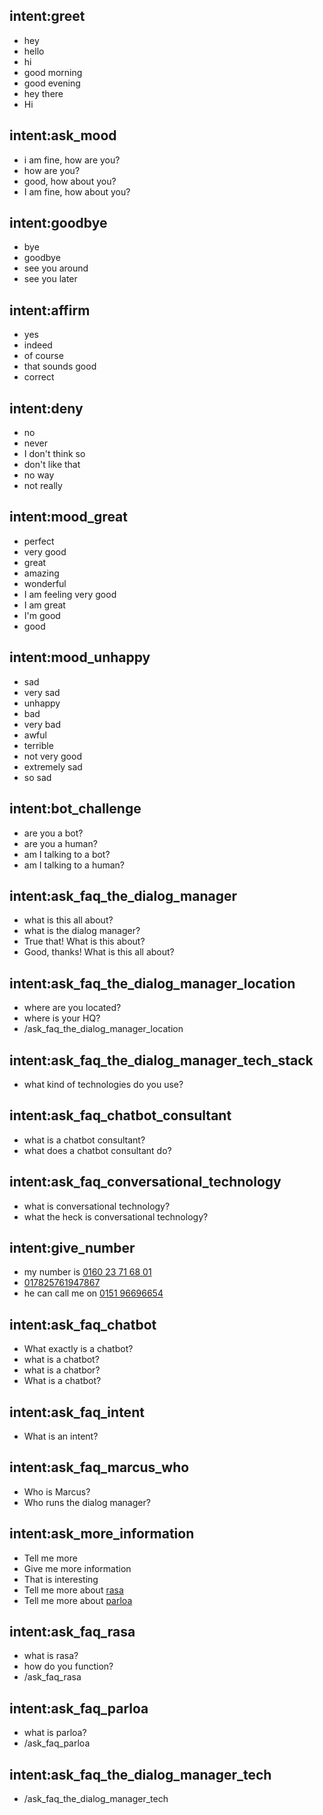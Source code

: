 ## intent:greet
- hey
- hello
- hi
- good morning
- good evening
- hey there
- Hi

## intent:ask_mood
- i am fine, how are you?
- how are you?
- good, how about you?
- I am fine, how about you?

## intent:goodbye
- bye
- goodbye
- see you around
- see you later

## intent:affirm
- yes
- indeed
- of course
- that sounds good
- correct

## intent:deny
- no
- never
- I don't think so
- don't like that
- no way
- not really

## intent:mood_great
- perfect
- very good
- great
- amazing
- wonderful
- I am feeling very good
- I am great
- I'm good
- good

## intent:mood_unhappy
- sad
- very sad
- unhappy
- bad
- very bad
- awful
- terrible
- not very good
- extremely sad
- so sad

## intent:bot_challenge
- are you a bot?
- are you a human?
- am I talking to a bot?
- am I talking to a human?

## intent:ask_faq_the_dialog_manager
- what is this all about?
- what is the dialog manager?
- True that! What is this about?
- Good, thanks! What is this all about?

## intent:ask_faq_the_dialog_manager_location
- where are you located?
- where is your HQ?
- /ask_faq_the_dialog_manager_location

## intent:ask_faq_the_dialog_manager_tech_stack
- what kind of technologies do you use?

## intent:ask_faq_chatbot_consultant
- what is a chatbot consultant?
- what does a chatbot consultant do?

## intent:ask_faq_conversational_technology
- what is conversational technology?
- what the heck is conversational technology?

## intent:give_number
- my number is [0160 23 71 68 01](phone_number)
- [017825761947867](phone_number)
- he can call me on [0151 96696654](phone_number)

## intent:ask_faq_chatbot
- What exactly is a chatbot?
- what is a chatbot?
- what is a chatbor?
- What is a chatbot?

## intent:ask_faq_intent
- What is an intent?

## intent:ask_faq_marcus_who
- Who is Marcus?
- Who runs the dialog manager?

## intent:ask_more_information
- Tell me more
- Give me more information
- That is interesting
- Tell me more about [rasa](tech_stack)
- Tell me more about [parloa](tech_stack)

## intent:ask_faq_rasa
- what is rasa?
- how do you function?
- /ask_faq_rasa

## intent:ask_faq_parloa
- what is parloa?
- /ask_faq_parloa

## intent:ask_faq_the_dialog_manager_tech
- /ask_faq_the_dialog_manager_tech
